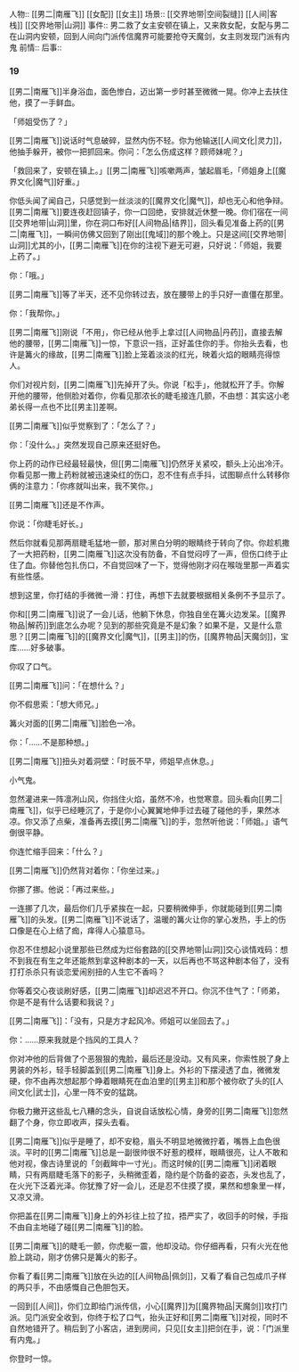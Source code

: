 人物:: [[男二|南雁飞]] [[女配]] [[女主]]
场景:: [[交界地带|空间裂缝]] [[人间|客栈]] [[交界地带|山洞]]
事件:: 男二救了女主安顿在镇上，又来救女配，女配与男二在山洞内安顿，回到人间向门派传信魔界可能要抢夺天魔剑，女主则发现门派有内鬼
前情:: 
后事:: 


### 19

[[男二|南雁飞]]半身浴血，面色惨白，迈出第一步时甚至微微一晃。你冲上去扶住他，摸了一手鲜血。

「师姐受伤了？」

[[男二|南雁飞]]说话时气息破碎，显然内伤不轻。你为他输送[[人间文化|灵力]]，他抽手躲开，被你一把抓回来。你问：「怎么伤成这样？顾师妹呢？」

「救回来了，安顿在镇上。」[[男二|南雁飞]]咳嗽两声，皱起眉毛，「师姐身上[[魔界文化|魔气]]好重。」

你低头闻了闻自己，只感觉到一丝淡淡的[[魔界文化|魔气]]，却也无心和他争辩。[[男二|南雁飞]]要连夜赶回镇子，你一口回绝，安排就近休整一晚。你们宿在一间[[交界地带|山洞]]里，你在洞口布好[[人间物品|结界]]，回头看见准备上药的[[男二|南雁飞]]，一瞬间仿佛又回到了刚出[[鬼域]]的那个晚上。只是这间[[交界地带|山洞]]尤其的小，[[男二|南雁飞]]在你的注视下避无可避，只好说：「师姐，我要上药了。」

你：「哦。」

[[男二|南雁飞]]等了半天，还不见你转过去，放在腰带上的手只好一直僵在那里。

你：「我帮你。」

[[男二|南雁飞]]刚说「不用」，你已经从他手上拿过[[人间物品|丹药]]，直接去解他的腰带，[[男二|南雁飞]]一惊，下意识一挡，正好盖住你的手。你抬头去看，也许是篝火的缘故，[[男二|南雁飞]]脸上笼着淡淡的红光，映着火焰的眼睛亮得惊人。

你们对视片刻，[[男二|南雁飞]]先掉开了头。你说「松手」，他就松开了手。你解开他的腰带，他侧脸对着你，你看见那浓长的睫毛接连几颤，不由想：其实这小老弟长得一点也不比[[男主]]差啊。

[[男二|南雁飞]]似乎觉察到了：「怎么了？」

你：「没什么。」突然发现自己原来还挺好色。

你上药的动作已经最轻最快，但[[男二|南雁飞]]仍然牙关紧咬，额头上沁出冷汗。你看见那一撒上药粉就被迅速染红的伤口，忍不住有点手抖，试图聊点什么转移你俩的注意力：「你疼就叫出来，我不笑你。」

[[男二|南雁飞]]还是不作声。

你说：「你睫毛好长。」

然后你就看见那两扇睫毛猛地一颤，那对黑白分明的眼睛终于转向了你。你趁机撒了一大把药粉，[[男二|南雁飞]]这次没有防备，不自觉闷哼了一声，但伤口终于止住了血。你替他包扎伤口，不自觉回味了一下，觉得他刚才闷在喉咙里那一声着实有些性感。

想到这里，你打结的手微微一滑：打住，再想下去就要根据相关条例不予显示了。

你和[[男二|南雁飞]]说了一会儿话，他躺下休息，你独自坐在篝火边发呆。[[魔界物品|解药]]到底怎么办呢？见到的那些究竟是不是幻象？如果不是，又是什么意思？[[男二|南雁飞]]的[[魔界文化|魔气]]，[[男主]]的伤，[[魔界物品|天魔剑]]，宝库……好多破事。

你叹了口气。

[[男二|南雁飞]]问：「在想什么？」

你不假思索：「想大师兄。」

篝火对面的[[男二|南雁飞]]脸色一冷。

你：「……不是那种想。」

[[男二|南雁飞]]扭头对着洞壁：「时辰不早，师姐早点休息。」

小气鬼。

忽然灌进来一阵凛冽山风，你挡住火焰，虽然不冷，也觉寒意。回头看向[[男二|南雁飞]]，似乎已经睡沉了，于是你小心翼翼地伸手过去碰了碰他的手，果然冰凉。你又添了点柴，准备再去摸[[男二|南雁飞]]的手，忽然听他说：「师姐。」语气倒很平静。

你连忙缩手回来：「什么？」

[[男二|南雁飞]]仍然背对着你：「你坐过来。」

你挪了挪。他说：「再过来些。」

一连挪了几次，最后你们几乎紧挨在一起，只要稍微伸手，你就能碰到[[男二|南雁飞]]的头发。[[男二|南雁飞]]不说话了，温暖的篝火让你的掌心发热，手上的伤口像是在心上结了痂，痒得人心猿意马。

你忍不住想起小说里那些已然成为烂俗套路的[[交界地带|山洞]]交心谈情戏码：想不到我在有生之年还能熬到拿这种剧本的一天，以后再也不骂这种剧本俗了，没有打打杀杀只有谈恋爱闹别扭的人生它不香吗？

你等着交心夜谈刷好感，[[男二|南雁飞]]却迟迟不开口。你沉不住气了：「师弟，你是不是有什么话要和我说？」

[[男二|南雁飞]]：「没有，只是方才起风冷。师姐可以坐回去了。」

你：……原来我就是个挡风的工具人？

你对冲他的后背做了个恶狠狠的鬼脸，最后还是没动。又有风来，你索性脱了身上男装的外衫，轻手轻脚盖到[[男二|南雁飞]]身上。外衫的下摆浸透了血，微微发硬，你不由再次想起那个睁着眼睛死在血泊里的[[男主]]和那个被你砍了头的[[人间文化|武士]]，心里一阵不安的猛跳。

你极力撇开这些乱七八糟的念头，自说自话放松心情，身旁的[[男二|南雁飞]]忽然翻了个身，你立即收声，探头去看。

[[男二|南雁飞]]似乎是睡了，却不安稳，眉头不明显地微微拧着，嘴唇上血色很淡。平时的[[男二|南雁飞]]总是一副很帅很不好惹的模样，眼睛很亮，让人不敢和他对视，像古诗里说的「剑截眸中一寸光」。而这时候的[[男二|南雁飞]]闭着眼睛，只有两扇睫毛落下的影子，头稍微歪着，隐约是个防备的姿态，头发也乱了，在火光下泛着光泽。你犹豫了好一会儿，还是忍不住摸了摸，果然和想象里一样，又凉又滑。

你把盖在[[男二|南雁飞]]身上的外衫往上拉了拉，捂严实了，收回手的时候，手指不由自主地碰了碰[[男二|南雁飞]]的脸。

[[男二|南雁飞]]的睫毛一颤，你虎躯一震，他却没动。你仔细再看，只有火光在他脸上跳动，刚才仿佛只是篝火的影子。

你看了看[[男二|南雁飞]]放在头边的[[人间物品|佩剑]]，又看了看自己包成爪子样的两只手，不由感慨自己色胆包天。

一回到[[人间]]，你们立即给门派传信，小心[[魔界]]为[[魔界物品|天魔剑]]攻打门派。见门派安全收到，你终于松了口气，抬头正好和[[男二|南雁飞]]对视，同时不自然地错开了。稍后到了小客店，进到房间，只见[[女主]]把剑在手，说：「门派里有内鬼。」

你登时一惊。
